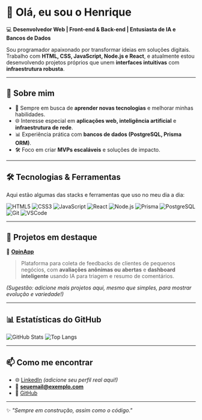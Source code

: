 # 👋 Olá, eu sou o Henrique

💻 **Desenvolvedor Web | Front-end & Back-end | Entusiasta de IA e Bancos de Dados**

Sou programador apaixonado por transformar ideias em soluções digitais. Trabalho com **HTML, CSS, JavaScript, Node.js e React**, e atualmente estou desenvolvendo projetos próprios que unem **interfaces intuitivas** com **infraestrutura robusta**.

---

## 🚀 Sobre mim

* 🎯 Sempre em busca de **aprender novas tecnologias** e melhorar minhas habilidades.
* 🌐 Interesse especial em **aplicações web, inteligência artificial** e **infraestrutura de rede**.
* 📊 Experiência prática com **bancos de dados (PostgreSQL, Prisma ORM)**.
* 🛠️ Foco em criar **MVPs escaláveis** e soluções de impacto.

---

## 🛠️ Tecnologias & Ferramentas

Aqui estão algumas das stacks e ferramentas que uso no meu dia a dia:

![HTML5](https://img.shields.io/badge/-HTML5-E34F26?logo=html5\&logoColor=white\&style=flat)
![CSS3](https://img.shields.io/badge/-CSS3-1572B6?logo=css3\&logoColor=white\&style=flat)
![JavaScript](https://img.shields.io/badge/-JavaScript-F7DF1E?logo=javascript\&logoColor=black\&style=flat)
![React](https://img.shields.io/badge/-React-61DAFB?logo=react\&logoColor=black\&style=flat)
![Node.js](https://img.shields.io/badge/-Node.js-339933?logo=node.js\&logoColor=white\&style=flat)
![Prisma](https://img.shields.io/badge/-Prisma-2D3748?logo=prisma\&logoColor=white\&style=flat)
![PostgreSQL](https://img.shields.io/badge/-PostgreSQL-336791?logo=postgresql\&logoColor=white\&style=flat)
![Git](https://img.shields.io/badge/-Git-F05032?logo=git\&logoColor=white\&style=flat)
![VSCode](https://img.shields.io/badge/-VSCode-0078D4?logo=visual-studio-code\&logoColor=white\&style=flat)

---

## 📂 Projetos em destaque

🔹 [**OpinApp**](https://github.com/hpachecjose/opinapp)

> Plataforma para coleta de feedbacks de clientes de pequenos negócios, com **avaliações anônimas ou abertas** e **dashboard inteligente** usando IA para triagem e resumo de comentários.

*(Sugestão: adicione mais projetos aqui, mesmo que simples, para mostrar evolução e variedade!)*

---

## 📊 Estatísticas do GitHub

![GitHub Stats](https://github-readme-stats.vercel.app/api?username=hpachecjose\&show_icons=true\&theme=radical)
![Top Langs](https://github-readme-stats.vercel.app/api/top-langs/?username=hpachecjose\&layout=compact\&theme=radical)

---

## 📫 Como me encontrar

* 🌐 [LinkedIn](https://www.linkedin.com) *(adicione seu perfil real aqui!)*
* 📧 **[seuemail@exemplo.com](mailto:seuemail@exemplo.com)**
* 🐙 [GitHub](https://github.com/hpachecjose)

---

✨ *"Sempre em construção, assim como o código."*
